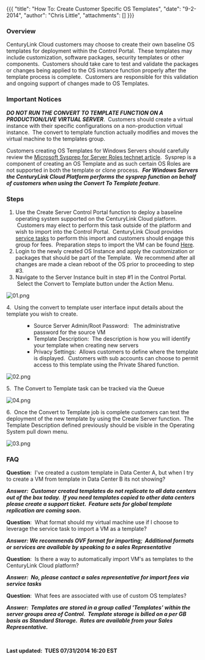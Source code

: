 {{{
  "title": "How To:  Create Customer Specific OS Templates",
  "date": "9-2-2014",
  "author": "Chris Little",
  "attachments": []
}}}

<h3>Overview</h3>
<p>CenturyLink Cloud customers may choose to create their own baseline OS templates for deployment within the Control Portal. &nbsp;These templates may include customization, software packages, security templates or other components. &nbsp;Customers should
  take care to test and validate the packages or changes being applied to the OS instance function properly after the template process is complete. &nbsp;Customers are responsible for this validation and ongoing support of changes made to OS Templates.
  &nbsp;</p>
<h3>Important Notices</h3>
<p><em><strong>DO NOT RUN THE CONVERT TO TEMPLATE FUNCTION ON A PRODUCTION/LIVE VIRTUAL SERVER</strong></em>. &nbsp;Customers should create a virtual instance with their specific configurations on a non-production virtual instance. &nbsp;The convert to template
  function actually modifies and moves the virtual machine to the templates group. &nbsp;</p>
<p>Customers creating OS Templates for Windows Servers should carefully review the <a href="http://technet.microsoft.com/en-us/library/hh824835.aspx" target="_blank">Microsoft Sysprep for Server Roles technet article</a>. &nbsp;Sysprep is a component of
  creating an OS Template and as such certain OS Roles are not supported in both the template or clone process. &nbsp;<strong><em>For Windows Servers the CenturyLink Cloud Platform performs the sysprep function on behalf of customers when using the Convert To Template feature</em></strong>.</p>
<h3>Steps</h3>
<ol>
  <li>Use the Create Server Control Portal function to deploy a baseline operating system supported on the CenturyLink Cloud platform. &nbsp;Customers may elect to perform this task outside of the platform and wish to import into the Control Portal. &nbsp;CenturyLink
    Cloud provides <a href="http://www.centurylinkcloud.com/products/support/service-tasks" target="_blank">service tasks</a> to perform this import and customers should engage this group for fees. &nbsp;Preparation steps to import the VM can be found
    <a href="http://help.tier3.com/entries/22209635-Best-Practices-and-Preperation-for-a-Virtual-Machine-OVF-OVA-Import" target="_blank">Here</a>.&nbsp;</li>
  <li>Login to the newly created OS Instance and apply the customization or packages that should be part of the Template. &nbsp;We recommend after all changes are made a clean reboot of the OS prior to proceeding to step #3.</li>
  <li>Navigate to the Server Instance built in step #1 in the Control Portal. &nbsp;Select the Convert to Template button under the Action Menu.</li>
</ol>
<p><img src="https://t3n.zendesk.com/attachments/token/6MuREq25V2GX8MZ2ngH8hXHPO/?name=01.png" alt="01.png" />
</p>
<p>4. &nbsp;Using the convert to template user interface input details about the template you wish to create. &nbsp;</p>
<ul>
  <ul>
    <ul>
      <li>Source Server Admin/Root Password: &nbsp; The administrative password for the source VM</li>
      <li>Template Description: &nbsp;The description is how you will identify your template when creating new servers</li>
      <li>Privacy Settings: &nbsp;Allows customers to define where the template is displayed. &nbsp;Customers with sub accounts can choose to permit access to this template using the Private Shared function.&nbsp;</li>
    </ul>
  </ul>
</ul>
<p><img src="https://t3n.zendesk.com/attachments/token/jUfTHvR7WbWP4iifNVqEryLCp/?name=02.png" alt="02.png" />
</p>
<p>5. &nbsp;The Convert to Template task can be tracked via the Queue</p>
<p><img src="https://t3n.zendesk.com/attachments/token/z3JiOR563C20cdbMPS9IbAW4U/?name=04.png" alt="04.png" />
</p>
<p>6. &nbsp;Once the Convert to Template job is complete customers can test the deployment of the new template by using the Create Server function. &nbsp;The Template Description defined previously should be visible in the Operating System pull down menu.</p>
<p><img src="https://t3n.zendesk.com/attachments/token/VOpySqoalxhPyEIxLvwTa22v9/?name=03.png" alt="03.png" />
</p>

<h3>FAQ</h3>
<p><strong>Question</strong>: &nbsp;I've created a custom template in Data Center A, but when I try to create a VM from template in Data Center B its not showing?</p>
<p><em><strong>Answer: &nbsp;Customer created templates do not replicate to all data centers out of the box today. &nbsp;If you need templates copied to other data centers please create a support ticket. &nbsp;Feature sets for global template replication are coming soon.</strong></em>
</p>
<p><strong>Question</strong>: &nbsp;What format should my virtual machine use if I choose to leverage the service task to import a VM as a template?</p>
<p><em><strong>Answer: We recommends OVF format for importing; &nbsp;Additional formats or services are available by speaking to a sales Representative</strong></em>&nbsp;</p>
<p><strong>Question</strong>: &nbsp;Is there a way to automatically import VM's as templates to the CenturyLink Cloud platform?</p>
<p><em><strong>Answer: &nbsp;No, please contact a sales representative for import fees via service tasks</strong></em>
</p>
<p><strong>Question</strong>: &nbsp;What fees are associated with use of custom OS templates?</p>
<p><em><strong>Answer: &nbsp;Templates are stored in a group called 'Templates' within the server groups area of Control. &nbsp;Template storage is billed on a per GB basis as Standard Storage. &nbsp;Rates are available from your Sales Representative. &nbsp;</strong></em>
</p>
<p><strong>&nbsp;</strong>
</p>
<p><strong>Last updated: &nbsp;TUES 07/31/2014 16:20 EST</strong>
</p>